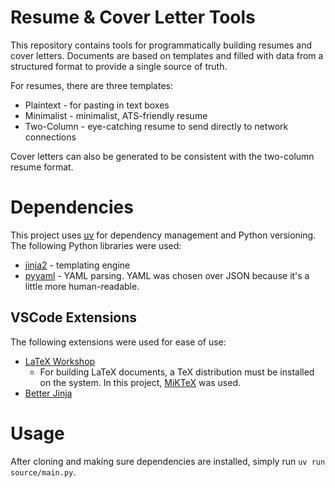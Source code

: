 # Resume & Cover Letter Tools
This repository contains tools for programmatically building resumes and cover letters. Documents are based on templates and filled with data from a structured format to provide a single source of truth.

For resumes, there are three templates:
- Plaintext - for pasting in text boxes
- Minimalist - minimalist, ATS-friendly resume
- Two-Column - eye-catching resume to send directly to network connections

Cover letters can also be generated to be consistent with the two-column resume format.

# Dependencies
This project uses [uv](https://docs.astral.sh/uv/) for dependency management and Python versioning. The following Python libraries were used:
- [jinja2](https://jinja.palletsprojects.com/en/stable/) - templating engine
- [pyyaml](https://pyyaml.org/) - YAML parsing. YAML was chosen over JSON because it's a little more human-readable.

## VSCode Extensions
The following extensions were used for ease of use:
- [LaTeX Workshop](https://marketplace.visualstudio.com/items?itemName=James-Yu.latex-workshop)
    - For building LaTeX documents, a TeX distribution must be installed on the system. In this project, [MiKTeX](https://miktex.org/) was used.
- [Better Jinja](https://marketplace.visualstudio.com/items?itemName=samuelcolvin.jinjahtml)

# Usage
After cloning and making sure dependencies are installed, simply run ```uv run source/main.py```.